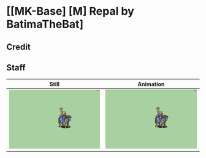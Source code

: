 # [\[MK-Base\] \[M\] Repal by BatimaTheBat]

## Credit



## Staff

| Still | Animation |
| :---: | :-------: |
| ![Staff still](./Staff_000.png) | ![Staff animation](./Staff.gif) |
